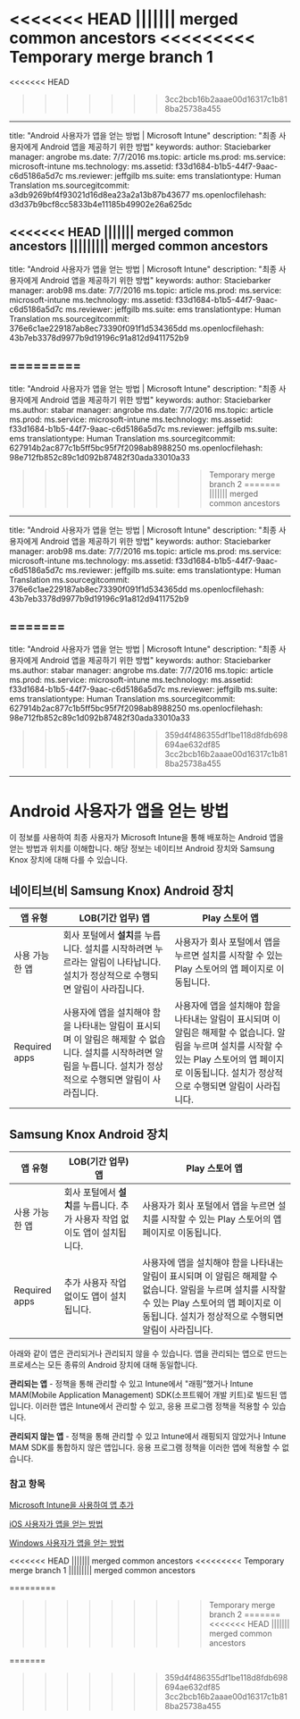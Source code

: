 <<<<<<< HEAD
||||||| merged common ancestors
<<<<<<<<< Temporary merge branch 1
=======
<<<<<<< HEAD
>>>>>>> 3cc2bcb16b2aaae00d16317c1b818ba25738a455
---
title: "Android 사용자가 앱을 얻는 방법 | Microsoft Intune"
description: "최종 사용자에게 Android 앱을 제공하기 위한 방법"
keywords: 
author: Staciebarker
manager: angrobe
ms.date: 7/7/2016
ms.topic: article
ms.prod: 
ms.service: microsoft-intune
ms.technology: 
ms.assetid: f33d1684-b1b5-44f7-9aac-c6d5186a5d7c
ms.reviewer: jeffgilb
ms.suite: ems
translationtype: Human Translation
ms.sourcegitcommit: a3db9269bf4f93021d16d8ea23a2a13b87b43677
ms.openlocfilehash: d3d37b9bcf8cc5833b4e11185b49902e26a625dc

<<<<<<< HEAD
||||||| merged common ancestors
||||||||| merged common ancestors
---
title: "Android 사용자가 앱을 얻는 방법 | Microsoft Intune"
description: "최종 사용자에게 Android 앱을 제공하기 위한 방법"
keywords: 
author: Staciebarker
manager: arob98
ms.date: 7/7/2016
ms.topic: article
ms.prod: 
ms.service: microsoft-intune
ms.technology: 
ms.assetid: f33d1684-b1b5-44f7-9aac-c6d5186a5d7c
ms.reviewer: jeffgilb
ms.suite: ems
translationtype: Human Translation
ms.sourcegitcommit: 376e6c1ae229187ab8ec73390f091f1d534365dd
ms.openlocfilehash: 43b7eb3378d9977b9d19196c91a812d9411752b9

=========
---
title: "Android 사용자가 앱을 얻는 방법 | Microsoft Intune"
description: "최종 사용자에게 Android 앱을 제공하기 위한 방법"
keywords: 
author: Staciebarker
ms.author: stabar
manager: angrobe
ms.date: 7/7/2016
ms.topic: article
ms.prod: 
ms.service: microsoft-intune
ms.technology: 
ms.assetid: f33d1684-b1b5-44f7-9aac-c6d5186a5d7c
ms.reviewer: jeffgilb
ms.suite: ems
translationtype: Human Translation
ms.sourcegitcommit: 627914b2ac877c1b5ff5bc95f7f2098ab8988250
ms.openlocfilehash: 98e712fb852c89c1d092b87482f30ada33010a33

>>>>>>>>> Temporary merge branch 2
=======
||||||| merged common ancestors
---
title: "Android 사용자가 앱을 얻는 방법 | Microsoft Intune"
description: "최종 사용자에게 Android 앱을 제공하기 위한 방법"
keywords: 
author: Staciebarker
manager: arob98
ms.date: 7/7/2016
ms.topic: article
ms.prod: 
ms.service: microsoft-intune
ms.technology: 
ms.assetid: f33d1684-b1b5-44f7-9aac-c6d5186a5d7c
ms.reviewer: jeffgilb
ms.suite: ems
translationtype: Human Translation
ms.sourcegitcommit: 376e6c1ae229187ab8ec73390f091f1d534365dd
ms.openlocfilehash: 43b7eb3378d9977b9d19196c91a812d9411752b9

=======
---
title: "Android 사용자가 앱을 얻는 방법 | Microsoft Intune"
description: "최종 사용자에게 Android 앱을 제공하기 위한 방법"
keywords: 
author: Staciebarker
ms.author: stabar
manager: angrobe
ms.date: 7/7/2016
ms.topic: article
ms.prod: 
ms.service: microsoft-intune
ms.technology: 
ms.assetid: f33d1684-b1b5-44f7-9aac-c6d5186a5d7c
ms.reviewer: jeffgilb
ms.suite: ems
translationtype: Human Translation
ms.sourcegitcommit: 627914b2ac877c1b5ff5bc95f7f2098ab8988250
ms.openlocfilehash: 98e712fb852c89c1d092b87482f30ada33010a33

>>>>>>> 359d4f486355df1be118d8fdb698694ae632df85
>>>>>>> 3cc2bcb16b2aaae00d16317c1b818ba25738a455

---


# Android 사용자가 앱을 얻는 방법
이 정보를 사용하여 최종 사용자가 Microsoft Intune을 통해 배포하는 Android 앱을 얻는 방법과 위치를 이해합니다. 해당 정보는 네이티브 Android 장치와 Samsung Knox 장치에 대해 다를 수 있습니다.

## 네이티브(비 Samsung Knox) Android 장치

| 앱 유형 | LOB(기간 업무) 앱 | Play 스토어 앱  |
| ------------- |-------------| -----|
| 사용 가능한 앱      | 회사 포털에서 **설치**를 누릅니다. 설치를 시작하려면 누르라는 알림이 나타납니다. 설치가 정상적으로 수행되면 알림이 사라집니다. | 사용자가 회사 포털에서 앱을 누르면 설치를 시작할 수 있는 Play 스토어의 앱 페이지로 이동됩니다.|
| Required apps      | 사용자에 앱을 설치해야 함을 나타내는 알림이 표시되며 이 알림은 해제할 수 없습니다. 설치를 시작하려면 알림을 누릅니다. 설치가 정상적으로 수행되면 알림이 사라집니다.    | 사용자에 앱을 설치해야 함을 나타내는 알림이 표시되며 이 알림은 해제할 수 없습니다. 알림을 누르며 설치를 시작할 수 있는 Play 스토어의 앱 페이지로 이동됩니다. 설치가 정상적으로 수행되면 알림이 사라집니다. |

## Samsung Knox Android 장치

| 앱 유형 | LOB(기간 업무) 앱 | Play 스토어 앱  |
| ------------- |-------------| -----|
| 사용 가능한 앱      | 회사 포털에서 **설치**를 누릅니다. 추가 사용자 작업 없이도 앱이 설치됩니다. | 사용자가 회사 포털에서 앱을 누르면 설치를 시작할 수 있는 Play 스토어의 앱 페이지로 이동됩니다.|
| Required apps      | 추가 사용자 작업 없이도 앱이 설치됩니다.    | 사용자에 앱을 설치해야 함을 나타내는 알림이 표시되며 이 알림은 해제할 수 없습니다. 알림을 누르며 설치를 시작할 수 있는 Play 스토어의 앱 페이지로 이동됩니다. 설치가 정상적으로 수행되면 알림이 사라집니다. |

아래와 같이 앱은 관리되거나 관리되지 않을 수 있습니다. 앱을 관리되는 앱으로 만드는 프로세스는 모든 종류의 Android 장치에 대해 동일합니다.

**관리되는 앱** - 정책을 통해 관리할 수 있고 Intune에서 "래핑”했거나 Intune MAM(Mobile Application Management) SDK(소프트웨어 개발 키트)로 빌드된 앱입니다. 이러한 앱은 Intune에서 관리할 수 있고, 응용 프로그램 정책을 적용할 수 있습니다.

**관리되지 않는 앱** - 정책을 통해 관리할 수 있고 Intune에서 래핑되지 않았거나 Intune MAM SDK를 통합하지 않은 앱입니다. 응용 프로그램 정책을 이러한 앱에 적용할 수 없습니다.

### 참고 항목
[Microsoft Intune을 사용하여 앱 추가](/intune/deploy-use/add-apps)

[iOS 사용자가 앱을 얻는 방법](how-your-ios-users-get-their-apps.md)

[Windows 사용자가 앱을 얻는 방법](how-your-windows-users-get-their-apps.md)


<<<<<<< HEAD
||||||| merged common ancestors
<<<<<<<<< Temporary merge branch 1
||||||||| merged common ancestors
<!--HONumber=Jul16_HO3-->
=========
<!--HONumber=Oct16_HO2-->
>>>>>>>>> Temporary merge branch 2
=======
<<<<<<< HEAD
||||||| merged common ancestors
<!--HONumber=Jul16_HO3-->
=======
<!--HONumber=Oct16_HO2-->
>>>>>>> 359d4f486355df1be118d8fdb698694ae632df85
>>>>>>> 3cc2bcb16b2aaae00d16317c1b818ba25738a455

<!--HONumber=Sep16_HO5-->


